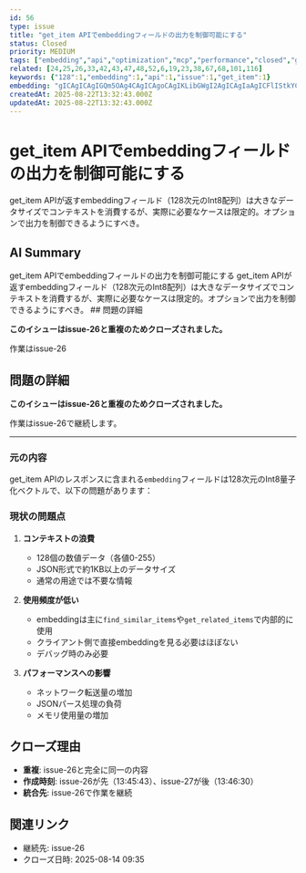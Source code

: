 ```yaml
---
id: 56
type: issue
title: "get_item APIでembeddingフィールドの出力を制御可能にする"
status: Closed
priority: MEDIUM
tags: ["embedding","api","optimization","mcp","performance","closed","get_item","duplicate"]
related: [24,25,26,33,42,43,47,48,52,6,19,23,38,67,68,101,116]
keywords: {"128":1,"embedding":1,"api":1,"issue":1,"get_item":1}
embedding: "gICAgICAgIGQm5OAg4CAgICAgoCAgIKLibGWgI2AgICAgIaAgICFlIStkYCVgICAgICHgICAh46Fr4aAk4CAgICAhYCAgIWVhqGAgIqAgICAgIeAgICBk5Gbg4CRgICAgICEgICAhImNh42Ah4CAgICAgICAgIGAkYeVgICAgIA="
createdAt: 2025-08-22T13:32:43.000Z
updatedAt: 2025-08-22T13:32:43.000Z
---
```


# get_item APIでembeddingフィールドの出力を制御可能にする

get_item APIが返すembeddingフィールド（128次元のInt8配列）は大きなデータサイズでコンテキストを消費するが、実際に必要なケースは限定的。オプションで出力を制御できるようにすべき。

## AI Summary

get_item APIでembeddingフィールドの出力を制御可能にする get_item APIが返すembeddingフィールド（128次元のInt8配列）は大きなデータサイズでコンテキストを消費するが、実際に必要なケースは限定的。オプションで出力を制御できるようにすべき。 ## 問題の詳細

**このイシューはissue-26と重複のためクローズされました。**

作業はissue-26

## 問題の詳細

**このイシューはissue-26と重複のためクローズされました。**

作業はissue-26で継続します。

---

### 元の内容

get_item APIのレスポンスに含まれる`embedding`フィールドは128次元のInt8量子化ベクトルで、以下の問題があります：

### 現状の問題点
1. **コンテキストの浪費**
   - 128個の数値データ（各値0-255）
   - JSON形式で約1KB以上のデータサイズ
   - 通常の用途では不要な情報

2. **使用頻度が低い**
   - embeddingは主に`find_similar_items`や`get_related_items`で内部的に使用
   - クライアント側で直接embeddingを見る必要はほぼない
   - デバッグ時のみ必要

3. **パフォーマンスへの影響**
   - ネットワーク転送量の増加
   - JSONパース処理の負荷
   - メモリ使用量の増加

## クローズ理由

- **重複**: issue-26と完全に同一の内容
- **作成時刻**: issue-26が先（13:45:43）、issue-27が後（13:46:30）
- **統合先**: issue-26で作業を継続

## 関連リンク

- 継続先: issue-26
- クローズ日時: 2025-08-14 09:35
